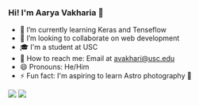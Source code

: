 ### Hi! I'm Aarya Vakharia 👋

- 🌱 I’m currently learning Keras and Tenseflow
- 👯 I’m looking to collaborate on web development
- 🎓 I'm a student at USC
- 📧 How to reach me: Email at avakhari@usc.edu 
- 😄 Pronouns: He/Him
- ⚡ Fun fact: I'm aspiring to learn Astro photography 🔭

<img src = "https://github-readme-stats.vercel.app/api?username=vakharia-aarya&theme=codeSTACKr&show_icons=true"/> 
<img src = "https://github-readme-stats.vercel.app/api/top-langs/?username=vakharia-aarya&layout=compact"/>
